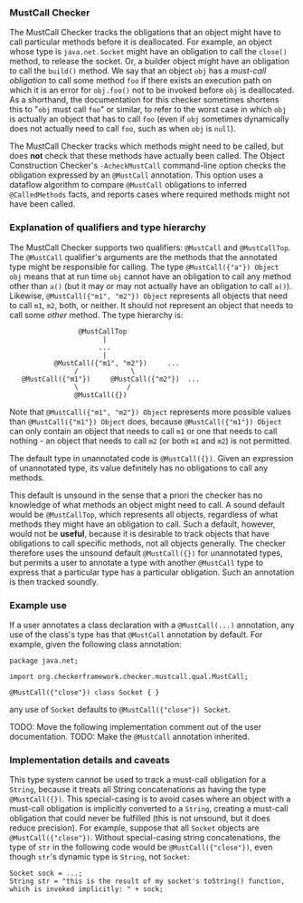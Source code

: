 ### MustCall Checker

The MustCall Checker tracks the obligations that an object might have to call particular methods
before it is deallocated. For example, an object whose type is `java.net.Socket` might
have an obligation to call the `close()` method, to release the socket. Or, a builder object
might have an obligation to call the `build()` method. We say that an object `obj` has a
*must-call obligation* to call some method `foo` if there exists an execution path on which
it is an error for `obj.foo()` not to be invoked before `obj` is deallocated. As a shorthand,
the documentation for this checker sometimes shortens this to "`obj` must call `foo`" or similar,
to refer to the worst case in which `obj` is actually an object that has to call `foo` (even if
`obj` sometimes dynamically does not actually need to call `foo`, such as when `obj` is `null`).

The MustCall Checker tracks which methods might need to be called, but does
**not** check that these methods have actually been called.  The Object
Construction Checker's `-AcheckMustCall` command-line option checks the
obligation expressed by an `@MustCall` annotation. This option uses a dataflow
algorithm to compare `@MustCall` obligations to inferred `@CalledMethods` facts,
and reports cases where required methods might not have been called.


### Explanation of qualifiers and type hierarchy

The MustCall Checker supports two qualifiers: `@MustCall` and `@MustCallTop`. The `@MustCall`
qualifier's arguments are the methods that the annotated type
might be responsible for calling. The type `@MustCall({"a"}) Object obj` means
that at run time `obj` cannot have an obligation to call any method other than `a()` (but it may or 
may not actually have an obligation to call `a()`).
Likewise, `@MustCall({"m1", "m2"}) Object` represents all objects that need to
call `m1`, `m2`, both, or neither. It should not represent an object that needs
to call some *other* method.  The type hierarchy is:

                     @MustCallTop
                           |
                          ...
                           |
               @MustCall({"m1", "m2"})     ...
                    /             \
       @MustCall({"m1"})     @MustCall({"m2"})  ...
                    \            /
                    @MustCall({})

Note that `@MustCall({"m1", "m2"}) Object` represents more possible values than
`@MustCall({"m1"}) Object` does, because `@MustCall({"m1"}) Object` can only
contain an object that needs to call `m1` or one that needs to call nothing - an
object that needs to call `m2` (or both `m1` and `m2`) is not permitted.

The default type in unannotated code is `@MustCall({})`.  Given an expression of
unannotated type, its value definitely has no obligations to call any methods.

This default is unsound in the sense that a priori the checker
has no knowledge of what methods an object might need to call. A sound default would be
`@MustCallTop`, which represents all objects, regardless of what methods they might have an obligation to call.
Such a default, however, would not be **useful**, because it is desirable to track objects that have obligations
to call specific methods, not all objects generally.
The checker therefore uses the unsound default `@MustCall({})` for unannotated types,
but permits a user to annotate a type with another `@MustCall` type to express that a particular type has
a particular obligation. Such an annotation is then tracked soundly. 


### Example use

If a user annotates a class declaration with a `@MustCall(...)` annotation, any use of the class's
type has that `@MustCall` annotation by default. For example, given the following class annotation:

    package java.net;
    
    import org.checkerframework.checker.mustcall.qual.MustCall;
    
    @MustCall({"close"}) class Socket { }
    
any use of `Socket` defaults to `@MustCall({"close"}) Socket`.

TODO: Move the following implementation comment out of the user documentation.
TODO: Make the `@MustCall` annotation inherited.


### Implementation details and caveats

This type system cannot be used to track a must-call obligation for a `String`, because it treats all
String concatenations as having the type `@MustCall({})`. This special-casing is to avoid cases where
an object with a must-call obligation is implicitly converted to a `String`, creating a must-call obligation
that could never be fulfilled (this is not unsound, but it does reduce precision). For example, suppose that
all `Socket` objects are `@MustCall({"close"})`. Without special-casing string concatenations, the type of
`str` in the following code would be `@MustCall({"close"})`, even though `str`'s dynamic type is `String`, not
`Socket`:

    Socket sock = ...;
    String str = "this is the result of my socket's toString() function, which is invoked implicitly: " + sock;
